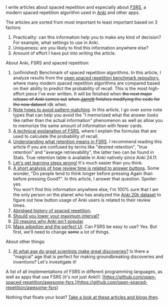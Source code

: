 I write articles about spaced repetition and especially about [FSRS](https://github.com/open-spaced-repetition/fsrs4anki/wiki/ABC-of-FSRS), a modern spaced repetition algorithm used in [Anki](https://apps.ankiweb.net/) and other apps.

The articles are sorted from most important to least important based on 3 factors:

1. Practicality: can this information help you to make any kind of decision? For example, what settings to use in Anki.
2. Uniqueness: are you likely to find this information anywhere else?
3. Amount of effort I have put into writing the article.

About Anki, FSRS and spaced repetition:

1. (unfinished) Benchmark of spaced repetition algorithms. In this article, I analyze results from the [open spaced repetition benchmark repository](https://github.com/open-spaced-repetition/srs-benchmark?tab=readme-ov-file#result), where many modern spaced repetition algorithms are compared based on their ability to predict the probability of recall. This is the most high-effort piece I've ever written. It will be finished when ~~the next major release of Anki comes out~~ ~~when [Jarrett](https://github.com/L-M-Sherlock) finishes modifying the code for the new dataset~~ idk when.
2. [Note types to avoid pattern matching](/Avoid_Pattern_Matching.md). In this article, I go over some note types that can help you avoid the "I memorized what the answer *looks* like rather than the actual information" phenomenon as well as allow you to memorize the same amount of information with fewer cards.
3. [A technical explanation of FSRS](/Algorithm.md), where I explain the formulas that are used to calculate the probability of recall.
4. [Understanding what retention means in FSRS](/Retention.md). I recommend reading this article if you are confused by terms like "desired retention", "true retention" and "average retrievability", the latter two can be found in Stats. True retention table is available in Anki natively since Anki 24.11.
5. [Let's get learning steps wrong!](/Learning_Steps.md) It's much easier than you think.
6. [A short analysis of how review time is related to answer buttons](/Buttons.md). Some wonder, "Do people tend to think longer before pressing Again than before pressing Good?". In this article, I answer that question. Spoiler: yes.<br/> You won't find this information anywhere else; I'm 100% sure that I am the only person on the planet who has analyzed the [Anki 20k dataset](https://huggingface.co/datasets/open-spaced-repetition/FSRS-Anki-20k) to figure out how button usage of Anki users is related to their review times.
7. [Abridged history of spaced repetition](/History.md).
8. [Should you lower your maximum interval?](/Max_Interval.md)
9. [20 reasons why Anki isn't popular](/20reasons.md).
10. [Mass adoption and the perfect UI](/Perfect_UI.md). Can FSRS be easy to use? Yes. But first, we'll need to change ~~some~~ a lot of things.

About other things:

1. [At what age do great scientists make great discoveries?](/ScientistsAge.md) Is there a "magical" age that is perfect for making groundbreaking discoveries and inventions? Let's investigate it!

A list of all implementations of FSRS in different programming languages, as well as apps that use FSRS (it's not just Anki!): [https://github.com/open-spaced-repetition/awesome-fsrs.](https://github.com/open-spaced-repetition/awesome-fsrs)

Nothing that floats your boat? [Take a look at these articles and blogs then](/Resources_Dump.md).
